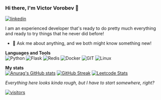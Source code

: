### Hi there, I'm Victor Vorobev 👋
[![linkedin](https://img.shields.io/badge/LinkedIn-0077B5?style=for-the-badge&logo=linkedin&logoColor=white)](https://www.linkedin.com/in/victor-vorobev-7281b016b/)

I am an experienced developer that's ready to do pretty much everything and ready to try things that he never did before!

- 💬 Ask me about anything, and we both might know something new!
  
  

**Languages and Tools**  
![Python](https://img.shields.io/badge/Python-3776AB?style=for-the-badge&logo=python&logoColor=white)
![Flask](https://img.shields.io/badge/Flask-000000?style=for-the-badge&logo=flask&logoColor=white)
![Redis](https://img.shields.io/badge/redis-%23DD0031.svg?&style=for-the-badge&logo=redis&logoColor=white)
![Docker](https://img.shields.io/badge/Docker-2CA5E0?style=for-the-badge&logo=docker&logoColor=white)
![GIT](https://img.shields.io/badge/Git-F05032?style=for-the-badge&logo=git&logoColor=white)
![Linux](https://img.shields.io/badge/Linux-FCC624?style=for-the-badge&logo=linux&logoColor=black)

  

**My stats**  
[![Anurag's GitHub stats](https://github-readme-stats.vercel.app/api?username=victorvorobev)](https://github.com/anuraghazra/github-readme-stats)
[![GitHub Streak](http://github-readme-streak-stats.herokuapp.com?user=victorvorobev)](https://git.io/streak-stats)
[![Leetcode Stats](https://leetcode.card.workers.dev/?username=victorvorobev&extension=activity)](https://github.com/JacobLinCool/LeetCode-Stats-Card)



*Everything here looks kinda rough, but I have to start somewhere, right?*

[![visitors](https://visitor-badge.glitch.me/badge?page_id=victorvorobev)](https://visitor-badge.glitch.me/#d)
